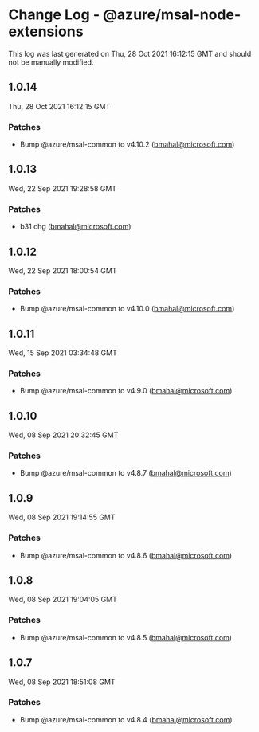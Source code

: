 # Change Log - @azure/msal-node-extensions

This log was last generated on Thu, 28 Oct 2021 16:12:15 GMT and should not be manually modified.

<!-- Start content -->

## 1.0.14

Thu, 28 Oct 2021 16:12:15 GMT

### Patches

- Bump @azure/msal-common to v4.10.2 (bmahal@microsoft.com)

## 1.0.13

Wed, 22 Sep 2021 19:28:58 GMT

### Patches

- b31 chg (bmahal@microsoft.com)

## 1.0.12

Wed, 22 Sep 2021 18:00:54 GMT

### Patches

- Bump @azure/msal-common to v4.10.0 (bmahal@microsoft.com)

## 1.0.11

Wed, 15 Sep 2021 03:34:48 GMT

### Patches

- Bump @azure/msal-common to v4.9.0 (bmahal@microsoft.com)

## 1.0.10

Wed, 08 Sep 2021 20:32:45 GMT

### Patches

- Bump @azure/msal-common to v4.8.7 (bmahal@microsoft.com)

## 1.0.9

Wed, 08 Sep 2021 19:14:55 GMT

### Patches

- Bump @azure/msal-common to v4.8.6 (bmahal@microsoft.com)

## 1.0.8

Wed, 08 Sep 2021 19:04:05 GMT

### Patches

- Bump @azure/msal-common to v4.8.5 (bmahal@microsoft.com)

## 1.0.7

Wed, 08 Sep 2021 18:51:08 GMT

### Patches

- Bump @azure/msal-common to v4.8.4 (bmahal@microsoft.com)
